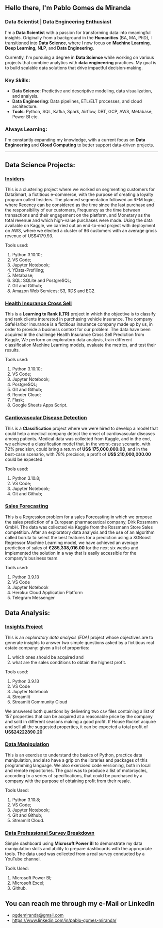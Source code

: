 ## Hello there, I'm **Pablo Gomes de Miranda**

### Data Scientist | Data Engineering Enthusiast

I'm a **Data Scientist** with a passion for transforming data into meaningful insights. Originally from a background in the **Humanities** (BA, MA, PhD), I transitioned into **Data Science**, where I now focus on **Machine Learning**, **Deep Learning**, **NLP**, and **Data Engineering**.

Currently, I'm pursuing a degree in **Data Science** while working on various projects that combine analytics with **data engineering** practices. My goal is to build scalable data solutions that drive impactful decision-making.

### Key Skills:
- **Data Science**: Predictive and descriptive modeling, data visualization, and analysis.
- **Data Engineering**: Data pipelines, ETL/ELT processes, and cloud architecture.
- **Tools**: Python, SQL, Kafka, Spark, Airflow, DBT, GCP, AWS, Metabase, Power BI etc.

### Always Learning:
I'm constantly expanding my knowledge, with a current focus on **Data Engineering** and **Cloud Computing** to better support data-driven projects.

---

## Data Science Projects:
### [Insiders](https://github.com/pgdemiranda/insiders)
This is a clustering project where we worked on segmenting customers for DataSmart, a fictitious e-commerce, with the purpose of creating a loyalty program called Insiders. The planned segmentation followed an RFM logic, where Recency can be considered as the time since the last purchase and the responsibility of our customers, Frequency as the time between transactions and their engagement on the platform, and Monetary as the total revenue and which high-value purchases were made. Using the data available on Kaggle, we carried out an end-to-end project with deployment on AWS, where we elected a cluster of 86 customers with an average gross revenue of US$4179.93.

Tools used:
1. Python 3.10.10;
2. VS Code;
3. Jupyter Notebook;
4. YData-Profiling;
5. Metabase;
6. SQL: SQLite and PostgreSQL;
7. Git and Github;
8. Amazon Web Services: S3, RDS and EC2.

### [Health Insurance Cross Sell](https://github.com/pgdemiranda/health_insurance-cs)
This is a **Learning to Rank (LTR)** project in which the objective is to classify and rank clients interested in purchasing vehicle insurance. The company SafeHarbor Insurance is a fictitious insurance company made up by us, in order to provide a business context for our problem. The data have been acquired in the challenge Health Insurance Cross Sell Prediction from Kaggle, We perform an exploratory data analysis, train different classification Machine Learning models, evaluate the metrics, and test their results.

Tools used:
1. Python 3.10.10;
2. VS Code;
3. Jupyter Notebook;
4. PostgreSQL;
5. Git and Github;
6. Render Cloud;
7. Flask;
8. Google Sheets Apps Script.

### [Cardiovascular Disease Detection](https://github.com/pgdemiranda/cardio_predictor)
This is a **Classification** project where we were hired to develop a model that could help a medical company detect the onset of cardiovascular diseases among patients. Medical data was collected from Kaggle, and in the end, we achieved a classification model that, in the worst-case scenario, with 72% precision, could bring a return of **US$ 175,000,000.00**, and in the best-case scenario, with 78% precision, a profit of **US$ 210,000,000.00** could be expected.

Tools used:
1. Python 3.10.8;
2. VS Code;
3. Jupyter Notebook;
4. Git and Github;

### [Sales Forecasting](https://github.com/pgdemiranda/rossmann-sales)
This is a Regression problem for a sales Forecasting in which we propose the sales prediction of a European pharmaceutical company, Dirk Rossmann GmbH. The data was collected via Kaggle from the Rossmann Store Sales competition. After an exploratory data analysis and the use of an algorithm called boruta to select the best features for a prediction using a XGBoost Regressor Machine Learning model, we have achieved an average prediction of sales of **€285,338,016.00** for the next six weeks and implemented the solution in a way that is easily accessible for the company's business team.

Tools used:
1. Python 3.9.13
2. VS Code
3. Jupyter Notebook
4. Heroku: Cloud Application Platform
5. Telegram Messenger

## Data Analysis:

### [Insights Project](https://github.com/pgdemiranda/house_rocket)
This is an *exploratory data analysis (EDA)* project whose objectives are to generate insights to answer two simple questions asked by 
a fictitious real estate company: given a list of properties:

1. which ones should be acquired and 
2. what are the sales conditions to obtain the highest profit.

Tools used:
1. Python 3.9.13
2. VS Code
3. Jupyter Notebook
4. Streamlit
5. Streamlit Community Cloud

We answered both questions by delivering two csv files containing a list of 157 properties that can be acquired at a reasonable price by the company and sold in different seasons making a good profit. If House Rocket acquire and sell all the suggested properties, it can be expected a total profit of **US$24222890.20**

### [Data Manipulation](https://github.com/pgdemiranda/data_motors)
This is an exercise to understand the basics of Python, practice data manipulation, and also have a grip on the libraries and packages of this programming language. We also exercised code versioning, both in local and remote repositories. The goal was to produce a list of motorcycles, according to a series of specifications, that could be purchased by a company with the purpose of obtaining profit from their resale.

Tools Used:
1. Python 3.10.8;
2. VS Code;
3. Jupyter Notebook;
4. Git and Github;
5. Streamlit Cloud.

### [Data Professional Survey Breakdown](https://github.com/pgdemiranda/da_data_survey)
Simple dashboard using **Microsoft Power BI** to demonstrate my data manipulation skills and ability to prepare dashboards with the appropriate tools. The data used was collected from a real survey conducted by a YouTube channel.

Tools Used:
1. Microsoft Power BI;
2. Microsoft Excel;
3. Github.

## You can reach me through my e-Mail or LinkedIn
- pgdemiranda@gmail.com
- https://www.linkedin.com/in/pablo-gomes-miranda/
